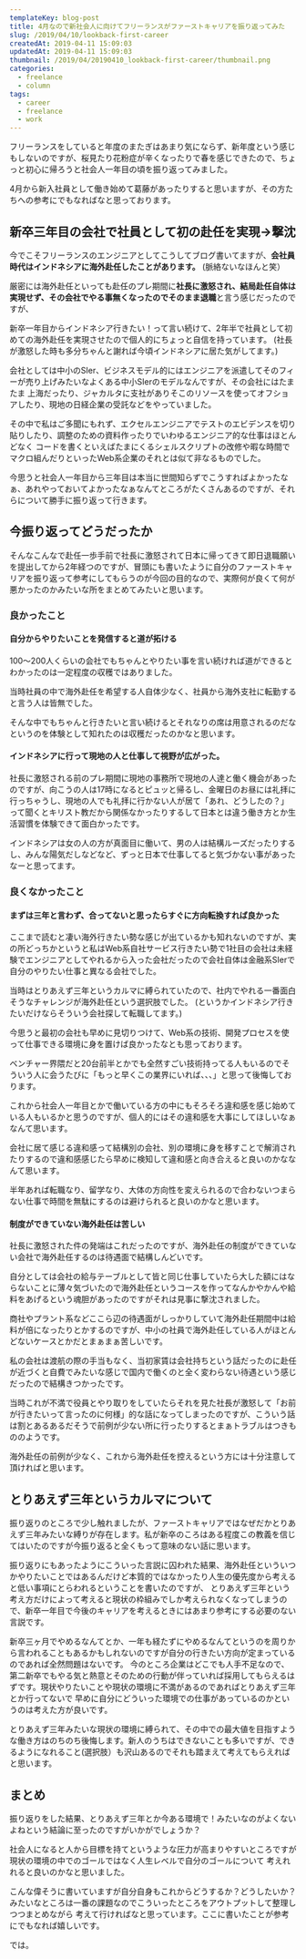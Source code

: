 ```yaml
---
templateKey: blog-post
title: 4月なので新社会人に向けてフリーランスがファーストキャリアを振り返ってみた
slug: /2019/04/10/lookback-first-career
createdAt: 2019-04-11 15:09:03
updatedAt: 2019-04-11 15:09:03
thumbnail: /2019/04/20190410_lookback-first-career/thumbnail.png
categories:
  - freelance
  - column
tags:
  - career
  - freelance
  - work
---
```



フリーランスをしていると年度のまたぎはあまり気にならず、新年度という感じもしないのですが、桜見たり花粉症が辛くなったりで春を感じできたので、ちょっと初心に帰ろうと社会人一年目の頃を振り返ってみました。

4月から新入社員として働き始めて葛藤があったりすると思いますが、その方たちへの参考にでもなればなと思っております。


<div class="adsense"></div>

## 新卒三年目の会社で社員として初の赴任を実現→撃沈


今でこそフリーランスのエンジニアとしてこうしてブログ書いてますが、**会社員時代はインドネシアに海外赴任したことがあります。**
(脈絡ないなほんと笑）

厳密には海外赴任といっても赴任のプレ期間に**社長に激怒され、結局赴任自体は実現せず、その会社でやる事無くなったのでそのまま退職**と言う感じだったのですが、

新卒一年目からインドネシア行きたい！って言い続けて、2年半で社員として初めての海外赴任を実現させたので個人的にちょっと自信を持っています。
(社長が激怒した時も多分ちゃんと謝れば今頃インドネシアに居た気がしてます。)

会社としては中小のSIer、ビジネスモデル的にはエンジニアを派遣してそのフィーが売り上げみたいなよくある中小SIerのモデルなんですが、その会社にはたまたま
上海だったり、ジャカルタに支社がありそこのリソースを使ってオフショアしたり、現地の日経企業の受託などをやっていました。

その中で私はご多聞にもれず、エクセルエンジニアでテストのエビデンスを切り貼りしたり、調整のための資料作ったりでいわゆるエンジニア的な仕事はほとんどなく
コードを書くといえばたまにくるシェルスクリプトの改修や暇な時間でマクロ組んだりといったWeb系企業のそれとは似て非なるものでした。

今思うと社会人一年目から三年目は本当に世間知らずでこうすればよかったなぁ、あれやっておいてよかったなぁなんてところがたくさんあるのですが、それらについて勝手に振り返って行きます。


## 今振り返ってどうだったか

そんなこんなで赴任一歩手前で社長に激怒されて日本に帰ってきて即日退職願いを提出してから2年経つのですが、冒頭にも書いたように自分のファーストキャリアを振り返って参考にしてもらうのが今回の目的なので、実際何が良くて何が悪かったのかみたいな所をまとめてみたいと思います。


### 良かったこと

#### 自分からやりたいことを発信すると道が拓ける

100〜200人くらいの会社でもちゃんとやりたい事を言い続ければ道ができるとわかったのは一定程度の収穫ではありました。

当時社員の中で海外赴任を希望する人自体少なく、社員から海外支社に転勤すると言う人は皆無でした。

そんな中でもちゃんと行きたいと言い続けるとそれなりの席は用意されるのだなというのを体験として知れたのは収穫だったのかなと思います。


#### インドネシアに行って現地の人と仕事して視野が広がった。

社長に激怒される前のプレ期間に現地の事務所で現地の人達と働く機会があったのですが、向こうの人は17時になるとピュッと帰るし、金曜日のお昼には礼拝に行っちゃうし、現地の人でも礼拝に行かない人が居て「あれ、どうしたの？」って聞くとキリスト教だから関係なかったりするして日本とは違う働き方とか生活習慣を体験できて面白かったです。

インドネシアは女の人の方が真面目に働いて、男の人は結構ルーズだったりするし、みんな陽気だしなどなど、ずっと日本で仕事してると気づかない事があったなーと思ってます。


### 良くなかったこと

#### まずは三年と言わず、合ってないと思ったらすぐに方向転換すれば良かった


ここまで読むと凄い海外行きたい勢な感じが出ているかも知れないのですが、実の所どっちかというと私はWeb系自社サービス行きたい勢で1社目の会社は未経験でエンジニアとしてやれるから入った会社だったので会社自体は金融系SIerで自分のやりたい仕事と異なる会社でした。

当時はとりあえず三年というカルマに縛られていたので、社内でやれる一番面白そうなチャレンジが海外赴任という選択肢でした。
(というかインドネシア行きたいだけならそういう会社探して転職してます。)

今思うと最初の会社も早めに見切りつけて、Web系の技術、開発プロセスを使って仕事できる環境に身を置けば良かったなとも思っております。

ベンチャー界隈だと20台前半とかでも全然すごい技術持ってる人もいるのでそういう人に会うたびに「もっと早くこの業界にいれば、、、」と思って後悔しております。

これから社会人一年目とかで働いている方の中にもそろそろ違和感を感じ始めている人もいるかと思うのですが、個人的にはその違和感を大事にしてほしいなぁなんて思います。

会社に居て感じる違和感って結構別の会社、別の環境に身を移すことで解消されたりするので違和感感じたら早めに検知して違和感と向き合えると良いのかななんて思います。

半年あれば転職なり、留学なり、大体の方向性を変えられるので合わないつまらない仕事で時間を無駄にするのは避けられると良いのかなと思います。


#### 制度ができていない海外赴任は苦しい

社長に激怒された件の発端はこれだったのですが、海外赴任の制度ができていない会社で海外赴任するのは待遇面で結構しんどいです。

自分としては会社の給与テーブルとして皆と同じ仕事していたら大した額にはならないことに薄々気づいたので海外赴任というコースを作ってなんかやかんや給料をあげるという魂胆があったのですがそれは見事に撃沈されました。

商社やプラント系などここら辺の待遇面がしっかりしていて海外赴任期間中は給料が倍になったりとかするのですが、中小の社員で海外赴任している人がほとんどないケースとかだとまぁまぁ苦しいです。

私の会社は渡航の際の手当もなく、当初家賃は会社持ちという話だったのに赴任が近づくと自費でみたいな感じで国内で働くのと全く変わらない待遇という感じだったので結構きつかったです。

当時これが不満で役員とやり取りをしていたらそれを見た社長が激怒して「お前が行きたいって言ったのに何様」的な話になってしまったのですが、こういう話は割とあるあるだそうで前例が少ない所に行ったりするとまぁトラブルはつきもののようです。

海外赴任の前例が少なく、これから海外赴任を控えるという方には十分注意して頂ければと思います。

## とりあえず三年というカルマについて

振り返りのところで少し触れましたが、ファーストキャリアではなぜだかとりあえず三年みたいな縛りが存在します。私が新卒のころはある程度この教義を信じてはいたのですが今振り返ると全くもって意味のない話に思います。

振り返りにもあったようにこういった言説に囚われた結果、海外赴任といういつかやりたいことではあるんだけど本質的ではなかったり人生の優先度から考えると低い事項にとらわれるということを書いたのですが、
とりあえず三年という考え方だけによって考えると現状の枠組みでしか考えられなくなってしまうので、新卒一年目で今後のキャリアを考えるときにはあまり参考にする必要のない言説です。

新卒三ヶ月でやめるなんてとか、一年も経たずにやめるなんてというのを周りから言われることもあるかもしれないのですが自分の行きたい方向が定まっているのであれば全然問題はないです。
今のところ企業はどこでも人手不足なので、第二新卒でもやる気と熱意とそのための行動が伴っていれば採用してもらえるはずです。現状やりたいことや現状の環境に不満があるのであればとりあえず三年とか行ってないで
早めに自分にどういった環境での仕事があっているのかというのは考えた方が良いです。

とりあえず三年みたいな現状の環境に縛られて、その中での最大値を目指すような働き方はのちのち後悔します。新人のうちはできないことも多いですが、できるようになれること(選択肢）も沢山あるのでそれも踏まえて考えてもらえればと思います。


## まとめ

振り返りをした結果、とりあえず三年とか今ある環境で！みたいなのがよくないよねという結論に至ったのですがいかがでしょうか？

社会人になると人から目標を持てというような圧力が高まりやすいところですが現状の環境の中でのゴールではなく人生レベルで自分のゴールについて
考えれれると良いのかなと思いました。

こんな偉そうに書いていますが自分自身もこれからどうするか？どうしたいか？みたいなところは一番の課題なのでこういったところをアウトプットして整理しつつまとめながら
考えて行ければなと思っています。ここに書いたことが参考にでもなれば嬉しいです。

では。


